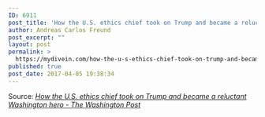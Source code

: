 ```yaml
---
ID: 6911
post_title: 'How the U.S. ethics chief took on Trump and became a reluctant Washington hero &#8211; The Washington Post'
author: Andreas Carlos Freund
post_excerpt: ""
layout: post
permalink: >
  https://mydivein.com/how-the-u-s-ethics-chief-took-on-trump-and-became-a-reluctant-washington-hero-the-washington-post/
published: true
post_date: 2017-04-05 19:38:34
---
```

Source: <em><a href="https://www.washingtonpost.com/lifestyle/magazine/how-the-us-ethics-chief-took-on-trump-and-became-a-reluctant-washington-hero/2017/03/28/30d5b024-ff5b-11e6-8ebe-6e0dbe4f2bca_story.html?hpid=hp_hp-top-table-main_shaub-120pm%3Ahomepage%2Fstory&amp;utm_term=.2eda2bfe6850">How the U.S. ethics chief took on Trump and became a reluctant Washington hero - The Washington Post</a></em>